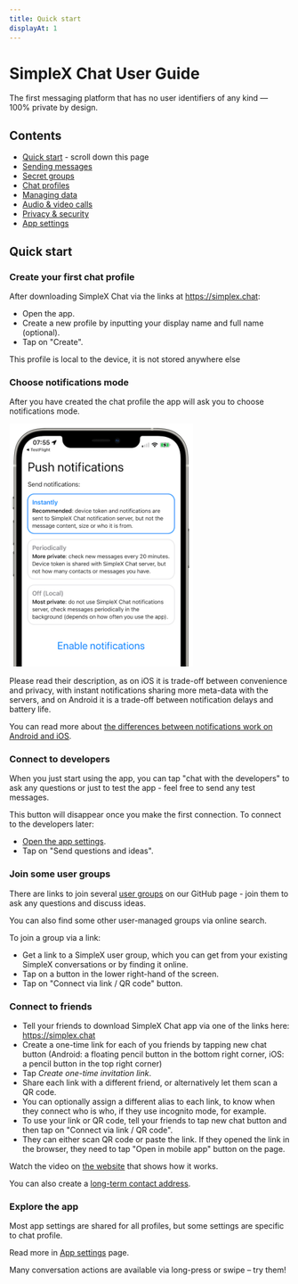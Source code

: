 ```yaml
---
title: Quick start
displayAt: 1
---
```

# SimpleX Chat User Guide

The first messaging platform that has no user identifiers of any kind — 100% private by design.

## Contents

- [Quick start](#quick-start) - scroll down this page
- [Sending messages](./send-messages.md)
- [Secret groups](./secret-groups.md)
- [Chat profiles](./chat-profiles.md)
- [Managing data](./managing-data.md)
- [Audio & video calls](./audio-video-calls.md)
- [Privacy & security](./privacy-security.md)
- [App settings](./app-settings.md)

## Quick start

### Create your first chat profile

After downloading SimpleX Chat via the links at https://simplex.chat:

- Open the app.
- Create a new profile by inputting your display name and full name (optional).
- Tap on "Create".

This profile is local to the device, it is not stored anywhere else

### Choose notifications mode

After you have created the chat profile the app will ask you to choose notifications mode.

<img src="../../blog/images/20220711-notifications.png" width="330">

Please read their description, as on iOS it is trade-off between convenience and privacy, with instant notifications sharing more meta-data with the servers, and on Android it is a trade-off between notification delays and battery life.

You can read more about [the differences between notifications work on Android and iOS](../../blog/20220404-simplex-chat-instant-notifications.md).

### Connect to developers

When you just start using the app, you can tap "chat with the developers" to ask any questions or just to test the app - feel free to send any test messages.

This button will disappear once you make the first connection. To connect to the developers later:

- [Open the app settings](./app-settings.md#opening-the-app-settings).
- Tap on "Send questions and ideas".

### Join some user groups

There are links to join several [user groups](../../README.md#join-user-groups) on our GitHub page - join them to ask any questions and discuss ideas.

You can also find some other user-managed groups via online search.

To join a group via a link:

- Get a link to a SimpleX user group, which you can get from your existing SimpleX conversations or by finding it online.
- Tap on a button in the lower right-hand of the screen.
- Tap on "Connect via link / QR code" button.

### Connect to friends

- Tell your friends to download SimpleX Chat app via one of the links here: https://simplex.chat
- Create a one-time link for each of you friends by tapping new chat button (Android: a floating pencil button in the bottom right corner, iOS: a pencil button in the top right corner)
- Tap _Create one-time invitation link_.
- Share each link with a different friend, or alternatively let them scan a QR code.
- You can optionally assign a different alias to each link, to know when they connect who is who, if they use incognito mode, for example.
- To use your link or QR code, tell your friends to tap new chat button and then tap on "Connect via link / QR code".
- They can either scan QR code or paste the link. If they opened the link in the browser, they need to tap "Open in mobile app" button on the page.

Watch the video on [the website](https://simplex.chat) that shows how it works.

You can also create a [long-term contact address](./app-settings.md#your-simplex-contact-address).

### Explore the app

Most app settings are shared for all profiles, but some settings are specific to chat profile.

Read more in [App settings](./app-settings.md) page.

Many conversation actions are available via long-press or swipe – try them!
